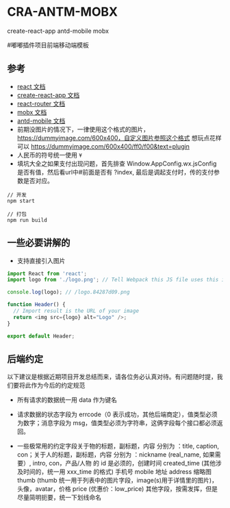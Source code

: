 # CRA-ANTM-MOBX
create-react-app antd-mobile mobx

#嘟嘟插件项目前端移动端模板

## 参考

* [react 文档](https://reactjs.org/docs/context.html)
* [create-react-app 文档](https://github.com/facebook/create-react-app/blob/master/packages/react-scripts/template/README.md#making-a-progressive-web-app)
* [react-router 文档](https://reacttraining.com/react-router/web/guides/philosophy)
* [mobx 文档](https://cn.mobx.js.org/)
* [antd-mobile 文档](https://mobile.ant.design/docs/react/introduce-cn)
* 前期没图片的情况下，一律使用这个格式的图片，https://dummyimage.com/600x400，自定义图片参照这个格式 想玩点花样可以 https://dummyimage.com/600x400/ff0/f00&text=plugin
* 人民币的符号统一使用 `¥`
* 填坑大全之如果支付出现问题，首先排查 Window.AppConfig.wx.jsConfig 是否有值，然后看url中#前面是否有 ?index, 最后是调起支付时，传的支付参数是否对应。

```
// 开发
npm start

// 打包
npm run build
```

## 一些必要讲解的
- 支持直接引入图片
```js
import React from 'react';
import logo from './logo.png'; // Tell Webpack this JS file uses this image

console.log(logo); // /logo.84287d09.png

function Header() {
  // Import result is the URL of your image
  return <img src={logo} alt="Logo" />;
}

export default Header;
```

## 后端约定

以下建议是根据近期项目开发总结而来，请各位务必认真对待。有问题随时提，我们要将此作为今后的约定规范

* 所有请求的数据统一用 data 作为键名

* 请求数据的状态字段为 errcode（0 表示成功，其他后端商定），值类型必须为数字；消息字段为 msg，值类型必须为字符串，这俩字段每个接口都必须返回。

* 一些极常用的约定字段关于物的标题，副标题，内容 分别为 ：title, caption, con；关于人的标题，副标题，内容 分别为 ：nickname (real_name, 如果需要）, intro, con，产品/人物 的 id 是必须的，创建时间 created_time (其他涉及时间的，统一用 xxx_time 的格式) 手机号 mobile 地址 address
  缩略图 thumb (thumb 统一用于列表中的图片字段，image(s)用于详情里的图片)，头像，avatar，价格 price (优惠价：low_price)
  其他字段，按需发挥，但是尽量简明扼要，统一下划线命名
